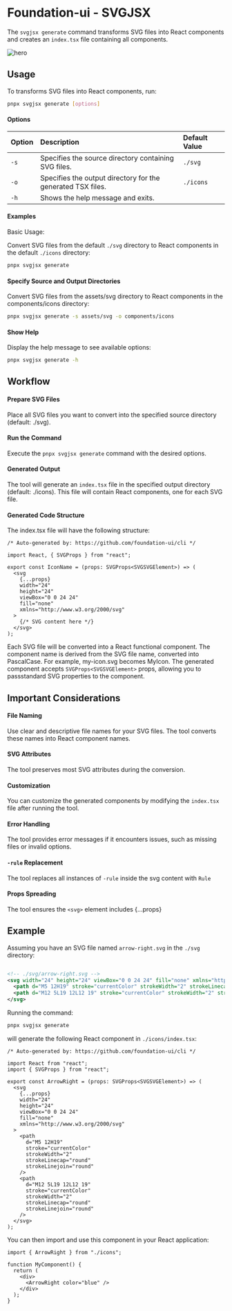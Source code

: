 # Foundation-ui - SVGJSX

The `svgjsx generate` command transforms SVG files into React components and creates an `index.tsx` file containing all components.

![hero](../../public/hero-svgjsx.jpg)

## Usage

To transforms SVG files into React components, run:

```bash
pnpx svgjsx generate [options]
```

#### Options

| Option | Description                                                 | Default Value |
| :----- | :---------------------------------------------------------- | :------------ |
| `-s`   | Specifies the source directory containing SVG files.        | `./svg`       |
| `-o`   | Specifies the output directory for the generated TSX files. | `./icons`     |
| `-h`   | Shows the help message and exits.                           |               |

#### Examples

Basic Usage:

Convert SVG files from the default `./svg` directory to React components in the default `./icons` directory:

```bash
pnpx svgjsx generate
```

#### Specify Source and Output Directories

Convert SVG files from the assets/svg directory to React components in the components/icons directory:

```bash
pnpx svgjsx generate -s assets/svg -o components/icons
```

#### Show Help

Display the help message to see available options:

```bash
pnpx svgjsx generate -h
```

## Workflow

#### Prepare SVG Files

Place all SVG files you want to convert into the specified source directory (default: ./svg).

#### Run the Command

Execute the `pnpx svgjsx generate` command with the desired options.

#### Generated Output

The tool will generate an `index.tsx` file in the specified output directory (default: ./icons). This file will contain React components, one for each SVG file.

#### Generated Code Structure

The index.tsx file will have the following structure:

```tsx
/* Auto-generated by: https://github.com/foundation-ui/cli */

import React, { SVGProps } from "react";

export const IconName = (props: SVGProps<SVGSVGElement>) => (
  <svg
    {...props}
    width="24"
    height="24"
    viewBox="0 0 24 24"
    fill="none"
    xmlns="http://www.w3.org/2000/svg"
  >
    {/* SVG content here */}
  </svg>
);
```

Each SVG file will be converted into a React functional component.
The component name is derived from the SVG file name, converted into PascalCase. For example, my-icon.svg becomes MyIcon.
The generated component accepts `SVGProps<SVGSVGElement>` props, allowing you to passstandard SVG properties to the component.

## Important Considerations

#### File Naming

Use clear and descriptive file names for your SVG files. The tool converts these names into React component names.

#### SVG Attributes

The tool preserves most SVG attributes during the conversion.

#### Customization

You can customize the generated components by modifying the `index.tsx` file after running the tool.

#### Error Handling

The tool provides error messages if it encounters issues, such as missing files or invalid options.

#### `-rule` Replacement

The tool replaces all instances of `-rule` inside the svg content with `Rule`

#### Props Spreading

The tool ensures the `<svg>` element includes {...props}

## Example

Assuming you have an SVG file named `arrow-right.svg` in the `./svg` directory:

```xml

<!-- ./svg/arrow-right.svg -->
<svg width="24" height="24" viewBox="0 0 24 24" fill="none" xmlns="http://www.w3.org/2000/svg">
  <path d="M5 12H19" stroke="currentColor" strokeWidth="2" strokeLinecap="round" strokeLinejoin="round"/>
  <path d="M12 5L19 12L12 19" stroke="currentColor" strokeWidth="2" strokeLinecap="round" strokeLinejoin="round"/>
</svg>
```

Running the command:

```bash
pnpx svgjsx generate
```

will generate the following React component in `./icons/index.tsx`:

```tsx
/* Auto-generated by: https://github.com/foundation-ui/cli */

import React from "react";
import { SVGProps } from "react";

export const ArrowRight = (props: SVGProps<SVGSVGElement>) => (
  <svg
    {...props}
    width="24"
    height="24"
    viewBox="0 0 24 24"
    fill="none"
    xmlns="http://www.w3.org/2000/svg"
  >
    <path
      d="M5 12H19"
      stroke="currentColor"
      strokeWidth="2"
      strokeLinecap="round"
      strokeLinejoin="round"
    />
    <path
      d="M12 5L19 12L12 19"
      stroke="currentColor"
      strokeWidth="2"
      strokeLinecap="round"
      strokeLinejoin="round"
    />
  </svg>
);
```

You can then import and use this component in your React application:

```tsx
import { ArrowRight } from "./icons";

function MyComponent() {
  return (
    <div>
      <ArrowRight color="blue" />
    </div>
  );
}
```
